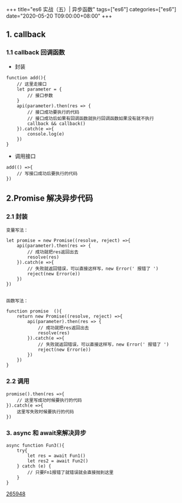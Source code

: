 +++
title="es6 实战（五）| 异步函数"
tags=["es6"]
categories=["es6"]
date="2020-05-20 T09:00:00+08:00"
+++

## 1. callback
### 1.1 callback 回调函数
- 封装
```
function add(){
    // 这里走接口
    let parameter = {
        // 接口参数
    }
    api(parameter).then(res => {
        // 接口成功要执行的代码
        // 接口成功后如果有回调函数就执行回调函数如果没有就不执行
        callback && callback()
    }).catch(e =>{
        console.log(e)
    })
}
```
- 调用接口
```
add(() =>{
    // 写接口成功后要执行的代码
})
```

## 2.Promise 解决异步代码
### 2.1 封装
```
变量写法：

let promise = new Promise((resolve, reject) =>{
    api(parameter).then(res => {
        // 成功就把res返回出去
        resolve(res)
    }).catch(e =>{
        // 失败就返回错误，可以直接这样写，new Error(' 报错了 ')
        reject(new Error(e))        
    })
})


函数写法：

function promise  (){
    return new Promise((resolve, reject) =>{
        api(parameter).then(res => {
            // 成功就把res返回出去
            resolve(res)
        }).catch(e =>{
            // 失败就返回错误，可以直接这样写，new Error(' 报错了 ')
            reject(new Error(e))        
        })
    })
}
```
### 2.2 调用
```
promise().then(res =>{
    // 这里写成功时候要执行的代码
}).catch(e =>{
    这里写失败时候要执行的代码
})
```


### 3.  async 和 await来解决异步
```
async function Fun3(){
    try{
        let res = await Fun1()
        let res2 = await Fun2()
    } catch (e) {
        // 只要Fn1报错了就错误就会直接抛到这里
    }
}
```

[265948](http://www.imooc.com/article/265948)